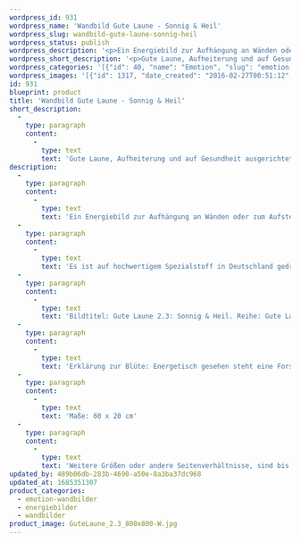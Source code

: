 ```yaml
---
wordpress_id: 931
wordpress_name: 'Wandbild Gute Laune - Sonnig & Heil'
wordpress_slug: wandbild-gute-laune-sonnig-heil
wordpress_status: publish
wordpress_description: '<p>Ein Energiebild zur Aufhängung an Wänden oder zum Aufstellen im Raum mit einem aktivierbaren Informationsfeld zu: Gute Laune - Sonniges Gemüt - Gesundheit - Stärke - Wärme - Friedlichkeit - Weichheit - Ruhe - Zuversicht - Heiterkeit: Gute Laune, Aufheiterung und auf Gesundheit ausgerichtet sein.</p><p>Es ist auf hochwertigem Spezialstoff in Deutschland gedruckt und sorgfältig in Handarbeit auf Holzkeilrahmen aufgezogen. Laut Herstellerangaben ist der farbintensive Druck 70 Jahre lichtecht, waschbar und in einem umweltorientierten Verfahren hergestellt. Der Oberstoff ist mit einer Spezialbeschichtung unterfüttert, so dass, bei Aufhängung an der Wand, der rückseitige Holzrahmen auch bei hellen Farben unsichtbar ist.</p><p>Bildtitel: Gute Laune 2.3: Sonnig &amp; Heil. Reihe: Gute Laune</p><p>Erklärung zur Blüte: Energetisch gesehen steht eine Forsythie für Ruhe, Stärke, Zutrauen, Freundlichkeit, Heiterkeit.</p><p>Maße: 60 x 20 cm</p><p>Weitere Größen oder andere Seitenverhältnisse, sind bis 200 cm individuell für Sie innerhalb weniger Tage herstellbar. Bitte kontaktieren Sie uns hierfür unter <a href="mailto:info@elvedenverlag.de">info@elvedenverlag.de</a>.e</p><p><a href="https://my.feenbaum.de/anwendung-energie-wandbilder/">Anwendungshinweise</a>      <a href="https://my.feenbaum.de/produktinformation-wandbilder/">Produktinformationen</a></p>'
wordpress_short_description: '<p>Gute Laune, Aufheiterung und auf Gesundheit ausgerichtet sein. Gute Laune ist hier zu verstehen als Basis für die Entwicklung von echter Freude und Fröhlichkeit</p>'
wordpress_categories: '[{"id": 40, "name": "Emotion", "slug": "emotion-wandbilder"}, {"id": 22, "name": "Energiebilder", "slug": "energiebilder"}, {"id": 24, "name": "Wandbilder", "slug": "wandbilder"}]'
wordpress_images: '[{"id": 1317, "date_created": "2016-02-27T00:51:12", "date_created_gmt": "2016-02-26T22:51:12", "date_modified": "2016-02-27T00:51:12", "date_modified_gmt": "2016-02-26T22:51:12", "src": "https://my.feenbaum.de/wp-content/uploads/2016/02/GuteLaune_2.3_800x800-W.jpg", "name": "GuteLaune_2.3_800x800-W", "alt": ""}]'
id: 931
blueprint: product
title: 'Wandbild Gute Laune - Sonnig & Heil'
short_description:
  -
    type: paragraph
    content:
      -
        type: text
        text: 'Gute Laune, Aufheiterung und auf Gesundheit ausgerichtet sein. Gute Laune ist hier zu verstehen als Basis für die Entwicklung von echter Freude und Fröhlichkeit'
description:
  -
    type: paragraph
    content:
      -
        type: text
        text: 'Ein Energiebild zur Aufhängung an Wänden oder zum Aufstellen im Raum mit einem aktivierbaren Informationsfeld zu: Gute Laune - Sonniges Gemüt - Gesundheit - Stärke - Wärme - Friedlichkeit - Weichheit - Ruhe - Zuversicht - Heiterkeit: Gute Laune, Aufheiterung und auf Gesundheit ausgerichtet sein.'
  -
    type: paragraph
    content:
      -
        type: text
        text: 'Es ist auf hochwertigem Spezialstoff in Deutschland gedruckt und sorgfältig in Handarbeit auf Holzkeilrahmen aufgezogen. Laut Herstellerangaben ist der farbintensive Druck 70 Jahre lichtecht, waschbar und in einem umweltorientierten Verfahren hergestellt. Der Oberstoff ist mit einer Spezialbeschichtung unterfüttert, so dass, bei Aufhängung an der Wand, der rückseitige Holzrahmen auch bei hellen Farben unsichtbar ist.'
  -
    type: paragraph
    content:
      -
        type: text
        text: 'Bildtitel: Gute Laune 2.3: Sonnig & Heil. Reihe: Gute Laune'
  -
    type: paragraph
    content:
      -
        type: text
        text: 'Erklärung zur Blüte: Energetisch gesehen steht eine Forsythie für Ruhe, Stärke, Zutrauen, Freundlichkeit, Heiterkeit.'
  -
    type: paragraph
    content:
      -
        type: text
        text: 'Maße: 60 x 20 cm'
  -
    type: paragraph
    content:
      -
        type: text
        text: 'Weitere Größen oder andere Seitenverhältnisse, sind bis 200 cm individuell für Sie innerhalb weniger Tage herstellbar. Bitte kontaktieren Sie uns hierfür unter info@elvedenverlag.de.e'
updated_by: 489b06db-283b-4690-a50e-8a3ba37dc968
updated_at: 1685351307
product_categories:
  - emotion-wandbilder
  - energiebilder
  - wandbilder
product_image: GuteLaune_2.3_800x800-W.jpg
---
```

